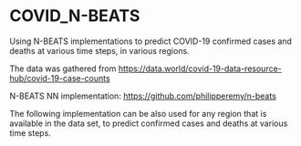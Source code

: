 # COVID_N-BEATS
Using N-BEATS implementations to predict COVID-19 confirmed cases and deaths at various time steps, in various regions.

The data was gathered from https://data.world/covid-19-data-resource-hub/covid-19-case-counts

N-BEATS NN implementation: https://github.com/philipperemy/n-beats

The following implementation can be also used for any region that is available in the data set, to predict confirmed cases and deaths at various time steps.
